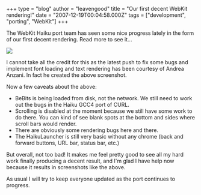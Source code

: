 +++
type = "blog"
author = "leavengood"
title = "Our first decent WebKit rendering!"
date = "2007-12-19T00:04:58.000Z"
tags = ["development", "porting", "WebKit"]
+++

<p>The WebKit Haiku port team has seen some nice progress lately in the form of our first decent rendering. Read more to see it...</p><!--break-->

<img src="http://ryanleavengood.com/files/bebits-render2.png" />

<p>I cannot take all the credit for this as the latest push to fix some bugs and implement font loading and text rendering has been courtesy of Andrea Anzani. In fact he created the above screenshot.</p>

<p>Now a few caveats about the above:</p>
<ul>
<li>BeBits is being loaded from disk, not the network. We still need to work out the bugs in the Haiku GCC4 port of CURL.</li>
<li>Scrolling is disabled at the moment because we still have some work to do there. You can kind of see blank spots at the bottom and sides where scroll bars would render.</li>
<li>There are obviously some rendering bugs here and there.</li>
<li>The HaikuLauncher is still very basic without any chrome (back and forward buttons, URL bar, status bar, etc.)</li>
</ul>

<p>But overall, not too bad! It makes me feel pretty good to see all my hard work finally producing a decent result, and I'm glad I have help now because it results in screenshots like the above.</p>

<p>As usual I will try to keep everyone updated as the port continues to progress.</p>